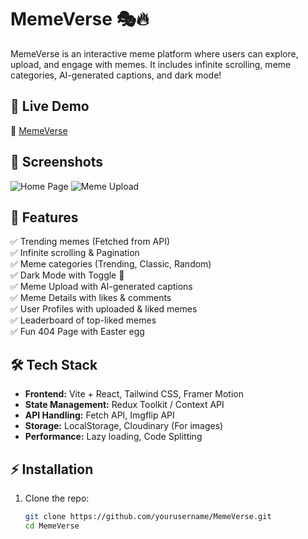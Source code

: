 # MemeVerse 🎭🔥

MemeVerse is an interactive meme platform where users can explore, upload, and engage with memes. It includes infinite scrolling, meme categories, AI-generated captions, and dark mode!

## 🚀 Live Demo
🔗 [MemeVerse](https://your-deployed-link.vercel.app)

## 📸 Screenshots
![Home Page](./screenshots/home.png)
![Meme Upload](./screenshots/upload.png)

## 🎯 Features
✅ Trending memes (Fetched from API)  
✅ Infinite scrolling & Pagination  
✅ Meme categories (Trending, Classic, Random)  
✅ Dark Mode with Toggle 🌙  
✅ Meme Upload with AI-generated captions  
✅ Meme Details with likes & comments  
✅ User Profiles with uploaded & liked memes  
✅ Leaderboard of top-liked memes  
✅ Fun 404 Page with Easter egg  

## 🛠️ Tech Stack
- **Frontend:** Vite + React, Tailwind CSS, Framer Motion
- **State Management:** Redux Toolkit / Context API
- **API Handling:** Fetch API, Imgflip API
- **Storage:** LocalStorage, Cloudinary (For images)
- **Performance:** Lazy loading, Code Splitting

## ⚡ Installation
1. Clone the repo:
   ```sh
   git clone https://github.com/yourusername/MemeVerse.git
   cd MemeVerse
